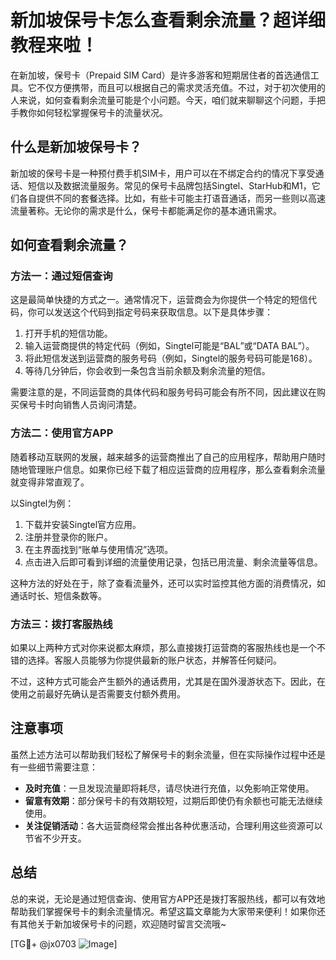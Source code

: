 # 新加坡保号卡怎么查看剩余流量？超详细教程来啦！

在新加坡，保号卡（Prepaid SIM Card）是许多游客和短期居住者的首选通信工具。它不仅方便携带，而且可以根据自己的需求灵活充值。不过，对于初次使用的人来说，如何查看剩余流量可能是个小问题。今天，咱们就来聊聊这个问题，手把手教你如何轻松掌握保号卡的流量状况。

## 什么是新加坡保号卡？

新加坡的保号卡是一种预付费手机SIM卡，用户可以在不绑定合约的情况下享受通话、短信以及数据流量服务。常见的保号卡品牌包括Singtel、StarHub和M1，它们各自提供不同的套餐选择。比如，有些卡可能主打语音通话，而另一些则以高速流量著称。无论你的需求是什么，保号卡都能满足你的基本通讯需求。

## 如何查看剩余流量？

### 方法一：通过短信查询

这是最简单快捷的方式之一。通常情况下，运营商会为你提供一个特定的短信代码，你可以发送这个代码到指定号码来获取信息。以下是具体步骤：

1. 打开手机的短信功能。
2. 输入运营商提供的特定代码（例如，Singtel可能是“BAL”或“DATA BAL”）。
3. 将此短信发送到运营商的服务号码（例如，Singtel的服务号码可能是168）。
4. 等待几分钟后，你会收到一条包含当前余额及剩余流量的短信。

需要注意的是，不同运营商的具体代码和服务号码可能会有所不同，因此建议在购买保号卡时向销售人员询问清楚。

### 方法二：使用官方APP

随着移动互联网的发展，越来越多的运营商推出了自己的应用程序，帮助用户随时随地管理账户信息。如果你已经下载了相应运营商的应用程序，那么查看剩余流量就变得非常直观了。

以Singtel为例：
1. 下载并安装Singtel官方应用。
2. 注册并登录你的账户。
3. 在主界面找到“账单与使用情况”选项。
4. 点击进入后即可看到详细的流量使用记录，包括已用流量、剩余流量等信息。

这种方法的好处在于，除了查看流量外，还可以实时监控其他方面的消费情况，如通话时长、短信条数等。

### 方法三：拨打客服热线

如果以上两种方式对你来说都太麻烦，那么直接拨打运营商的客服热线也是一个不错的选择。客服人员能够为你提供最新的账户状态，并解答任何疑问。

不过，这种方式可能会产生额外的通话费用，尤其是在国外漫游状态下。因此，在使用之前最好先确认是否需要支付额外费用。

## 注意事项

虽然上述方法可以帮助我们轻松了解保号卡的剩余流量，但在实际操作过程中还是有一些细节需要注意：

- **及时充值**：一旦发现流量即将耗尽，请尽快进行充值，以免影响正常使用。
- **留意有效期**：部分保号卡的有效期较短，过期后即使仍有余额也可能无法继续使用。
- **关注促销活动**：各大运营商经常会推出各种优惠活动，合理利用这些资源可以节省不少开支。

## 总结

总的来说，无论是通过短信查询、使用官方APP还是拨打客服热线，都可以有效地帮助我们掌握保号卡的剩余流量情况。希望这篇文章能为大家带来便利！如果你还有其他关于新加坡保号卡的问题，欢迎随时留言交流哦~

[TG💪+ @jx0703 ![Image](https://github.com/user-attachments/assets/dbca1d08-cadb-493c-b0ec-ad6f7a83f270)]